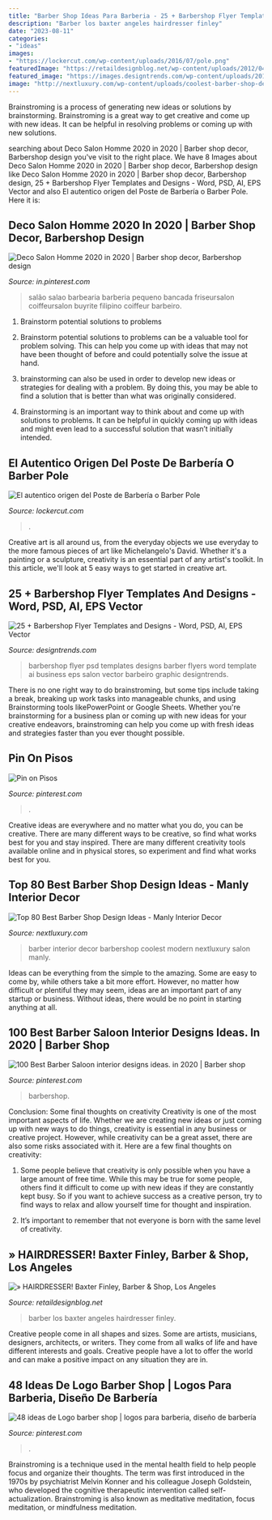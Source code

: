 ```yaml
---
title: "Barber Shop Ideas Para Barberia - 25 + Barbershop Flyer Templates And Designs"
description: "Barber los baxter angeles hairdresser finley"
date: "2023-08-11"
categories:
- "ideas"
images:
- "https://lockercut.com/wp-content/uploads/2016/07/pole.png"
featuredImage: "https://retaildesignblog.net/wp-content/uploads/2012/04/Baxter-Finley-Barber-Shop-Los-Angeles-04.jpg"
featured_image: "https://images.designtrends.com/wp-content/uploads/2016/09/07153859/Barbershop-PSD-Flyer.jpg"
image: "http://nextluxury.com/wp-content/uploads/coolest-barber-shop-design-ideas.jpg"
---
```



Brainstroming is a process of generating new ideas or solutions by brainstorming. Brainstroming is a great way to get creative and come up with new ideas. It can be helpful in resolving problems or coming up with new solutions.

	

		
searching about Deco Salon Homme 2020 in 2020 | Barber shop decor, Barbershop design you've visit to the right place. We have 8 Images about Deco Salon Homme 2020 in 2020 | Barber shop decor, Barbershop design like Deco Salon Homme 2020 in 2020 | Barber shop decor, Barbershop design, 25 + Barbershop Flyer Templates and Designs - Word, PSD, AI, EPS Vector and also El autentico origen del Poste de Barbería o Barber Pole. Here it is:
		
    
## Deco Salon Homme 2020 In 2020 | Barber Shop Decor, Barbershop Design

<img loading=lazy src="https://i.pinimg.com/736x/2e/e3/b7/2ee3b7e245db399ccf56fe58d1333c6f.jpg" onerror="this.onerror=null;this.src='https://tse1.mm.bing.net/th?id=OIP.lAbzRML3BzSgvZCNLkZmAwHaJ3&amp;pid=15.1';" alt="Deco Salon Homme 2020 in 2020 | Barber shop decor, Barbershop design">

_Source: in.pinterest.com_

>salão salao barbearia barberia pequeno bancada friseursalon coiffeursalon buyrite filipino coiffeur barbeiro. 

	

1. Brainstorm potential solutions to problems
1. Brainstorm potential solutions to problems can be a valuable tool for problem solving. This can help you come up with ideas that may not have been thought of before and could potentially solve the issue at hand.
2. brainstorming can also be used in order to develop new ideas or strategies for dealing with a problem. By doing this, you may be able to find a solution that is better than what was originally considered.

3. Brainstorming is an important way to think about and come up with solutions to problems. It can be helpful in quickly coming up with ideas and might even lead to a successful solution that wasn’t initially intended.

    
## El Autentico Origen Del Poste De Barbería O Barber Pole

<img loading=lazy src="https://lockercut.com/wp-content/uploads/2016/07/pole.png" onerror="this.onerror=null;this.src='https://tse4.mm.bing.net/th?id=OIP.dGAn6GskvSVVoaeg0Sz1pQHaE8&amp;pid=15.1';" alt="El autentico origen del Poste de Barbería o Barber Pole">

_Source: lockercut.com_

>. 

	

Creative art is all around us, from the everyday objects we use everyday to the more famous pieces of art like Michelangelo's David. Whether it's a painting or a sculpture, creativity is an essential part of any artist's toolkit. In this article, we'll look at 5 easy ways to get started in creative art.

    
## 25 + Barbershop Flyer Templates And Designs - Word, PSD, AI, EPS Vector

<img loading=lazy src="https://images.designtrends.com/wp-content/uploads/2016/09/07153859/Barbershop-PSD-Flyer.jpg" onerror="this.onerror=null;this.src='https://tse4.mm.bing.net/th?id=OIP.NT6biFMOIvTc5_2s4tRjhQHaKi&amp;pid=15.1';" alt="25 + Barbershop Flyer Templates and Designs - Word, PSD, AI, EPS Vector">

_Source: designtrends.com_

>barbershop flyer psd templates designs barber flyers word template ai business eps salon vector barbeiro graphic designtrends. 

	

There is no one right way to do brainstroming, but some tips include taking a break, breaking up work tasks into manageable chunks, and using Brainstorming tools likePowerPoint or Google Sheets. Whether you're brainstorming for a business plan or coming up with new ideas for your creative endeavors, brainstroming can help you come up with fresh ideas and strategies faster than you ever thought possible.

    
## Pin On Pisos

<img loading=lazy src="https://i.pinimg.com/736x/e3/37/0d/e3370d1b4dcb00aa9f986767904a8208.jpg" onerror="this.onerror=null;this.src='https://tse1.mm.bing.net/th?id=OIP.W1ylezLna4V7rGuhHASTrQHaJ4&amp;pid=15.1';" alt="Pin on Pisos">

_Source: pinterest.com_

>. 

	

Creative ideas are everywhere and no matter what you do, you can be creative. There are many different ways to be creative, so find what works best for you and stay inspired. There are many different creativity tools available online and in physical stores, so experiment and find what works best for you.

    
## Top 80 Best Barber Shop Design Ideas - Manly Interior Decor

<img loading=lazy src="http://nextluxury.com/wp-content/uploads/coolest-barber-shop-design-ideas.jpg" onerror="this.onerror=null;this.src='https://tse3.mm.bing.net/th?id=OIP.lhgTuLH3uPLVLpk1ySIzJwHaE7&amp;pid=15.1';" alt="Top 80 Best Barber Shop Design Ideas - Manly Interior Decor">

_Source: nextluxury.com_

>barber interior decor barbershop coolest modern nextluxury salon manly. 

	

Ideas can be everything from the simple to the amazing. Some are easy to come by, while others take a bit more effort. However, no matter how difficult or plentiful they may seem, ideas are an important part of any startup or business. Without ideas, there would be no point in starting anything at all.

    
## 100 Best Barber Saloon Interior Designs Ideas. In 2020 | Barber Shop

<img loading=lazy src="https://i.pinimg.com/736x/e9/6d/8d/e96d8dc5405f8ff15219e854aa87f345.jpg" onerror="this.onerror=null;this.src='https://tse1.mm.bing.net/th?id=OIP.KGIJgWwx58sU-a9Fm4gKNAHaHe&amp;pid=15.1';" alt="100 Best Barber Saloon interior designs ideas. in 2020 | Barber shop">

_Source: pinterest.com_

>barbershop. 

	

Conclusion: Some final thoughts on creativity
Creativity is one of the most important aspects of life. Whether we are creating new ideas or just coming up with new ways to do things, creativity is essential in any business or creative project. However, while creativity can be a great asset, there are also some risks associated with it. Here are a few final thoughts on creativity: 
1. Some people believe that creativity is only possible when you have a large amount of free time. While this may be true for some people, others find it difficult to come up with new ideas if they are constantly kept busy. So if you want to achieve success as a creative person, try to find ways to relax and allow yourself time for thought and inspiration. 

2. It’s important to remember that not everyone is born with the same level of creativity.

    
## » HAIRDRESSER! Baxter Finley, Barber &amp; Shop, Los Angeles

<img loading=lazy src="https://retaildesignblog.net/wp-content/uploads/2012/04/Baxter-Finley-Barber-Shop-Los-Angeles-04.jpg" onerror="this.onerror=null;this.src='https://tse2.mm.bing.net/th?id=OIP.gAGdNS2ZMfjVuEQI2f3BUQHaE8&amp;pid=15.1';" alt="» HAIRDRESSER! Baxter Finley, Barber &amp; Shop, Los Angeles">

_Source: retaildesignblog.net_

>barber los baxter angeles hairdresser finley. 

	

Creative people come in all shapes and sizes. Some are artists, musicians, designers, architects, or writers. They come from all walks of life and have different interests and goals. Creative people have a lot to offer the world and can make a positive impact on any situation they are in.

    
## 48 Ideas De Logo Barber Shop | Logos Para Barberia, Diseño De Barbería

<img loading=lazy src="https://i.pinimg.com/474x/2a/0c/40/2a0c405224399f0a11ac263fc9647d71--barber-tattoo-barbershop-ideas.jpg" onerror="this.onerror=null;this.src='https://tse2.mm.bing.net/th?id=OIP.q-P8tZ7QOcX708kraDnqLAAAAA&amp;pid=15.1';" alt="48 ideas de Logo barber shop | logos para barberia, diseño de barbería">

_Source: pinterest.com_

>. 

	

Brainstroming is a technique used in the mental health field to help people focus and organize their thoughts. The term was first introduced in the 1970s by psychiatrist Melvin Konner and his colleague Joseph Goldstein, who developed the cognitive therapeutic intervention called self-actualization. Brainstroming is also known as meditative meditation, focus meditation, or mindfulness meditation.


